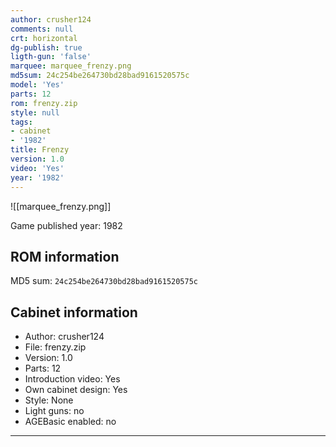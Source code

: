 ```yaml
---
author: crusher124
comments: null
crt: horizontal
dg-publish: true
ligth-gun: 'false'
marquee: marquee_frenzy.png
md5sum: 24c254be264730bd28bad9161520575c
model: 'Yes'
parts: 12
rom: frenzy.zip
style: null
tags:
- cabinet
- '1982'
title: Frenzy
version: 1.0
video: 'Yes'
year: '1982'
---
```


![[marquee_frenzy.png]]

Game published year: 1982

## ROM information

MD5 sum: `24c254be264730bd28bad9161520575c` 

## Cabinet information

- Author: crusher124
- File: frenzy.zip
- Version: 1.0
- Parts: 12
- Introduction video: Yes
- Own cabinet design: Yes
- Style: None
- Light guns: no
- AGEBasic enabled: no

---
